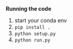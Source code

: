 **Running the code**
 1. start your conda env
 2. `pip install .`
 3. `python setup.py`
 4. `python run.py`






